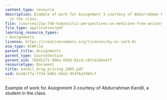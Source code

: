 ```yaml
---
content_type: resource
description: Example of work for Assignment 3 courtesy of Abdurrahman Kandil, a student
  in the class.
file: /courses/21w-746-humanistic-perspectives-on-medicine-from-ancient-greece-to-modern-america-spring-2005/bcb8cf7af734b062d4e295476af4b5cf_kandil_drug_pricing_2005.pdf
file_type: application/pdf
learning_resource_types:
- Assignments
license: https://creativecommons.org/licenses/by-nc-sa/4.0/
ocw_type: OCWFile
parent_title: Assignments
parent_type: CourseSection
parent_uid: 76b45271-996a-03b8-81cd-c07cb2dee47f
resourcetype: Document
title: kandil_drug_pricing_2005.pdf
uid: bcb8cf7a-f734-b062-d4e2-95476af4b5cf
---
```

Example of work for Assignment 3 courtesy of Abdurrahman Kandil, a student in the class.